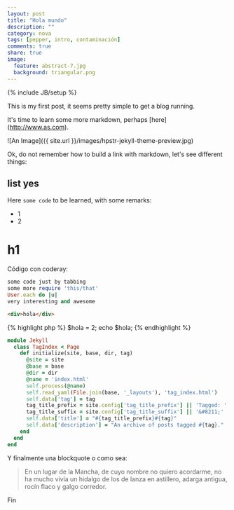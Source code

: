 ```yaml
---
layout: post
title: "Hola mundo"
description: ""
category: nova
tags: [pepper, intro, contaminación]
comments: true
share: true
image:
  feature: abstract-7.jpg
  background: triangular.png
---
```

{% include JB/setup %}

This is my first post, it seems pretty simple to get a blog running.

It's time to learn some more markdown, perhaps [here] (http://www.as.com).

![An Image]({{ site.url }}/images/hpstr-jekyll-theme-preview.jpg)

Ok, do not remember how to build a link with markdown, let's see different things:


## list yes

Here `some code` to be learned, with some remarks:
* 1
* 2

# h1
Código con coderay:

~~~ ruby
some code just by tabbing
some more require 'this/that'
User.each do |u|
very interesting and awesome
~~~

~~~ html
<div>hola</div>
~~~

{% highlight php %}
  $hola = 2;
  echo $hola;
{% endhighlight %}

~~~ ruby
module Jekyll
  class TagIndex < Page
    def initialize(site, base, dir, tag)
      @site = site
      @base = base
      @dir = dir
      @name = 'index.html'
      self.process(@name)
      self.read_yaml(File.join(base, '_layouts'), 'tag_index.html')
      self.data['tag'] = tag
      tag_title_prefix = site.config['tag_title_prefix'] || 'Tagged: '
      tag_title_suffix = site.config['tag_title_suffix'] || '&#8211;'
      self.data['title'] = "#{tag_title_prefix}#{tag}"
      self.data['description'] = "An archive of posts tagged #{tag}."
    end
  end
end
~~~

Y finalmente una blockquote o como sea:

> En un lugar de la Mancha, de cuyo nombre no quiero acordarme, no ha mucho vivía un hidalgo de los de lanza en astillero, adarga antigua, rocín flaco y galgo corredor.

Fin
